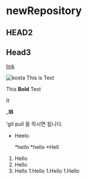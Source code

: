 # newRepository

## HEAD2


## Head3

[link](http://www.naver.com)


![kosta](http://edu2.kosta.or.kr/assets/images/kosta2.png)
This is Text

This **Bold** Test

_It_

_**IB**


'git pull 을 하시면 됩니다.

* Heelo

  *hello
  *hello
    *Hell
    
1. Hello
1. Hello
1. Hello
  1.Hello
  1.Hello
    1.Hello
